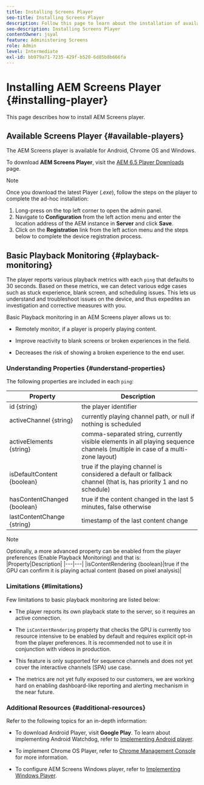 ```yaml
---
title: Installing Screens Player
seo-title: Installing Screens Player
description: Follow this page to learn about the installation of available AEM Screens Player.
seo-description: Installing Screens Player
contentOwner: jsyal
feature: Administering Screens
role: Admin
level: Intermediate
exl-id: bb979a71-7235-429f-b520-6d85b8b666fa
---
```

# Installing AEM Screens Player {#installing-player}

This page describes how to install AEM Screens player.

## Available Screens Player {#available-players}

The AEM Screens player is available for Android, Chrome OS and Windows.

To download **AEM Screens Player**, visit the [AEM 6.5 Player Downloads](https://download.macromedia.com/screens/) page.

>[!NOTE]
>
>Once you download the latest Player (*.exe*), follow the steps on the player to complete the ad-hoc installation:
>
>1. Long-press on the top left corner to open the admin panel.
>1. Navigate to **Configuration** from the left action menu and enter the location address of the AEM instance in **Server** and click **Save**.
>1. Click on the **Registration** link from the left action menu and the steps below to complete the device registration process.

## Basic Playback Monitoring {#playback-monitoring}

The player reports various playback metrics with each `ping` that defaults to 30 seconds. Based on these metrics, we can detect various edge cases such as stuck experience, blank screen, and scheduling issues. This lets us understand and troubleshoot issues on the device, and thus expedites an investigation and corrective measures with you.

Basic Playback monitoring in an AEM Screens player allows us to:

* Remotely monitor, if a player is properly playing content.

* Improve reactivity to blank screens or broken experiences in the field.

* Decreases the risk of showing a broken experience to the end user.

### Understanding Properties {#understand-properties}

The following properties are included in each `ping`:

|Property|Description|
|---|---|
|id {string}|the player identifier|
|activeChannel {string}|currently playing channel path, or null if nothing is scheduled|
|activeElements {string}|comma-separated string, currently visible elements in all playing sequence channels (multiple in case of a multi-zone layout)|
|isDefaultContent {boolean}|true if the playing channel is considered a default or fallback channel (that is, has priority 1 and no schedule)|
|hasContentChanged {boolean}|true if the content changed in the last 5 minutes, false otherwise|
|lastContentChange {string}|timestamp of the last content change|

>[!NOTE]
>Optionally, a more advanced property can be enabled from the player preferences (Enable Playback Monitoring) and that is:
>|Property|Description|
>|---|---|
>|isContentRendering {boolean}|true if the GPU can confirm it is playing actual content (based on pixel analysis)|

### Limitations {#limitations}

Few limitations to basic playback monitoring are listed below:

* The player reports its own playback state to the server, so it requires an active connection.

* The `isContentRendering` property that checks the GPU is currently too resource intensive to be enabled by default and requires explicit opt-in from the player preferences. It is recommended not to use it in conjunction with videos in production.

* This feature is only supported for sequence channels and does not yet cover the interactive channels (SPA) use case.

* The metrics are not yet fully exposed to our customers, we are working hard on enabling dashboard-like reporting and alerting mechanism in the near future.

### Additional Resources {#additional-resources}

Refer to the following topics for an in-depth information:

* To download Android Player, visit **Google Play**. To learn about implementing Android Watchdog, refer to [Implementing Android player](implementing-android-player.md).

* To implement Chrome OS Player, refer to [Chrome Management Console](implementing-chrome-os-player.md) for more information.

* To configure AEM Screens Windows player, refer to [Implementing Windows Player](implementing-windows-player.md).
